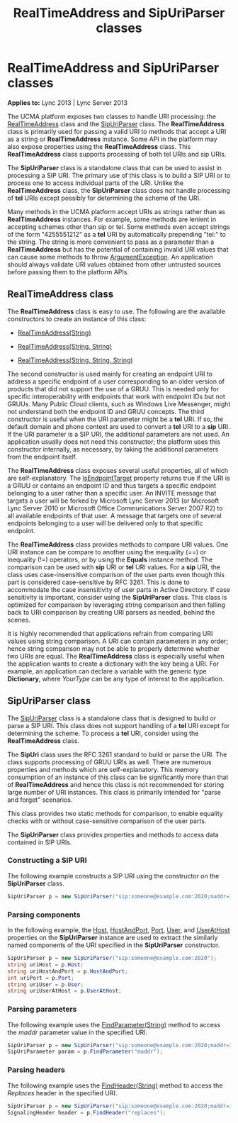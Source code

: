 ﻿---
title: RealTimeAddress and SipUriParser classes
TOCTitle: RealTimeAddress and SipUriParser classes
ms:assetid: bfd16534-406d-4703-b04f-bb0e067f2fdd
ms:mtpsurl: https://msdn.microsoft.com/en-us/library/Dn466054(v=office.15)
ms:contentKeyID: 57103047
ms.date: 07/25/2014
mtps_version: v=office.15
dev_langs:
- csharp
---

# RealTimeAddress and SipUriParser classes


**Applies to:** Lync 2013 | Lync Server 2013

The UCMA platform exposes two classes to handle URI processing: the [RealTimeAddress](https://msdn.microsoft.com/en-us/library/hh348792\(v=office.15\)) class and the [SipUriParser](https://msdn.microsoft.com/en-us/library/hh384267\(v=office.15\)) class. The **RealTimeAddress** class is primarily used for passing a valid URI to methods that accept a URI as a string or **RealTimeAddress** instance. Some API in the platform may also expose properties using the **RealTimeAddress** class. This **RealTimeAddress** class supports processing of both tel URIs and sip URIs.

The **SipUriParser** class is a standalone class that can be used to assist in processing a SIP URI. The primary use of this class is to build a SIP URI or to process one to access individual parts of the URI. Unlike the **RealTimeAddress** class, the **SipUriParser** class does not handle processing of **tel** URIs except possibly for determining the scheme of the URI.

Many methods in the UCMA platform accept URIs as strings rather than as **RealTimeAddress** instances. For example, some methods are lenient in accepting schemes other than sip or tel. Some methods even accept strings of the form "4255551212" as a **tel** URI by automatically prepending "tel:" to the string. The string is more convenient to pass as a parameter than a **RealTimeAddress** but has the potential of containing invalid URI values that can cause some methods to throw [ArgumentException](http://msdn2.microsoft.com/en-us/library/3w1b3114). An application should always validate URI values obtained from other untrusted sources before passing them to the platform APIs.

## RealTimeAddress class

The **RealTimeAddress** class is easy to use. The following are the available constructors to create an instance of this class:

  - [RealTimeAddress(String)](https://msdn.microsoft.com/en-us/library/hh381970\(v=office.15\))

  - [RealTimeAddress(String, String)](https://msdn.microsoft.com/en-us/library/hh384252\(v=office.15\))

  - [RealTimeAddress(String, String, String)](https://msdn.microsoft.com/en-us/library/hh349339\(v=office.15\))

The second constructor is used mainly for creating an endpoint URI to address a specific endpoint of a user corresponding to an older version of products that did not support the use of a GRUU. This is needed only for specific interoperability with endpoints that work with endpoint IDs but not GRUUs. Many Public Cloud clients, such as Windows Live Messenger, might not understand both the endpoint ID and GRUU concepts. The third constructor is useful when the URI parameter might be a **tel** URI. If so, the default domain and phone context are used to convert a **tel** URI to a **sip** URI. If the URI parameter is a SIP URI, the additional parameters are not used. An application usually does not need this constructor; the platform uses this constructor internally, as necessary, by taking the additional parameters from the endpoint itself.

The **RealTimeAddress** class exposes several useful properties, all of which are self-explanatory. The [IsEndpointTarget](https://msdn.microsoft.com/en-us/library/hh349106\(v=office.15\)) property returns true if the URI is a GRUU or contains an endpoint ID and thus targets a specific endpoint belonging to a user rather than a specific user. An INVITE message that targets a user will be forked by Microsoft Lync Server 2013 (or Microsoft Lync Server 2010 or Microsoft Office Communications Server 2007 R2) to all available endpoints of that user. A message that targets one of several endpoints belonging to a user will be delivered only to that specific endpoint.

The **RealTimeAddress** class provides methods to compare URI values. One URI instance can be compare to another using the inequality (==) or inequality (\!=) operators, or by using the **Equals** instance method. The comparison can be used with **sip** URI or **tel** URI values. For a **sip** URI, the class uses case-insensitive comparison of the user parts even though this part is considered case-sensitive by RFC 3261. This is done to accommodate the case insensitivity of user parts in Active Directory. If case sensitivity is important, consider using the **SipUriParser** class. This class is optimized for comparison by leveraging string comparison and then falling back to URI comparison by creating URI parsers as needed, behind the scenes.

It is highly recommended that applications refrain from comparing URI values using string comparison. A URI can contain parameters in any order; hence string comparison may not be able to properly determine whether two URIs are equal. The **RealTimeAddress** class is especially useful when the application wants to create a dictionary with the key being a URI. For example, an application can declare a variable with the generic type **Dictionary**, where *YourType* can be any type of interest to the application.

## SipUriParser class

The [SipUriParser](https://msdn.microsoft.com/en-us/library/hh384267\(v=office.15\)) class is a standalone class that is designed to build or parse a SIP URI. This class does not support handling of a **tel** URI except for determining the scheme. To process a **tel** URI, consider using the **RealTimeAddress** class.

The **SipUri** class uses the RFC 3261 standard to build or parse the URI. The class supports processing of GRUU URIs as well. There are numerous properties and methods which are self-explanatory. This memory consumption of an instance of this class can be significantly more than that of **RealTimeAddress** and hence this class is not recommended for storing large number of URI instances. This class is primarily intended for "parse and forget" scenarios.

This class provides two static methods for comparison, to enable equality checks with or without case-sensitive comparison of the user parts.

The **SipUriParser** class provides properties and methods to access data contained in SIP URIs.

### Constructing a SIP URI

The following example constructs a SIP URI using the constructor on the **SipUriParser** class.

```csharp
SipUriParser p = new SipUriParser("sip:someone@example.com:2020;maddr=10.0.0.20?replaces=somebodyelse%40example.com%3Btotag%3Dadf1713ab");
```

### Parsing components

In the following example, the [Host](https://msdn.microsoft.com/en-us/library/hh349142\(v=office.15\)), [HostAndPort](https://msdn.microsoft.com/en-us/library/hh381626\(v=office.15\)), [Port](https://msdn.microsoft.com/en-us/library/hh384973\(v=office.15\)), [User](https://msdn.microsoft.com/en-us/library/hh384004\(v=office.15\)), and [UserAtHost](https://msdn.microsoft.com/en-us/library/hh349890\(v=office.15\)) properties on the **SipUriParser** instance are used to extract the similarly named components of the URI specified in the **SipUriParser** constructor.

```csharp
SipUriParser p = new SipUriParser("sip:someone@example.com:2020");
string uriHost = p.Host;
string uriHostAndPort = p.HostAndPort;
int uriPort = p.Port;
string uriUser = p.User;
string uriUserAtHost = p.UserAtHost;
```

### Parsing parameters

The following example uses the [FindParameter(String)](https://msdn.microsoft.com/en-us/library/hh384282\(v=office.15\)) method to access the *maddr* parameter value in the specified URI.

```csharp
SipUriParser p = new SipUriParser("sip:someone@example.com:2020;maddr=10.0.0.20");
SipUriParameter param = p.FindParameter("maddr");
```

### Parsing headers

The following example uses the [FindHeader(String)](https://msdn.microsoft.com/en-us/library/hh349374\(v=office.15\)) method to access the *Replaces* header in the specified URI.

```csharp
SipUriParser p = new SipUriParser("sip:someone@example.com:2020;maddr=10.0.0.20?replaces=somebodyelse%40example.com%3Btotoag%3Dadf1713ab");
SignalingHeader header = p.FindHeader("replaces");
```

